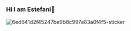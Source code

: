 ### Hi I am Estefani👋

![6ed641d2f45247be9b8c997a83a0f4f5-sticker](https://github.com/estefaninoely/estefaninoely/assets/123647763/2fa4221f-be61-4077-a2b9-f7a04d452072)


<!--
**estefaninoely/estefaninoely** is a ✨ _special_ ✨ repository because its `README.md` (this file) appears on your GitHub profile.

Here are some ideas to get you started:

- 🔭 I’m currently working on ...
- 🌱 I’m currently learning ...
- 👯 I’m looking to collaborate on ...
- 🤔 I’m looking for help with ...
- 💬 Ask me about ...
- 📫 How to reach me: ...
- 😄 Pronouns: ...
- ⚡ Fun fact: ...
-->
